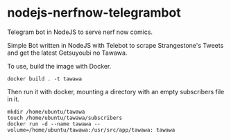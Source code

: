 # nodejs-nerfnow-telegrambot
Telegram bot in NodeJS to serve nerf now comics.

Simple Bot written in NodeJS with Telebot to scrape Strangestone's Tweets and get the latest Getsuyoubi no Tawawa.

To use, build the image with Docker.

`docker build . -t tawawa`

Then run it with docker, mounting a directory with an empty subscribers file in it.

```
mkdir /home/ubuntu/tawawa
touch /home/ubuntu/tawawa/subscribers
docker run -d --name tawawa --volume=/home/ubuntu/tawawa:/usr/src/app/tawawa: tawawa
```
